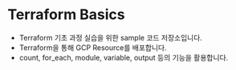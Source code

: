 # Terraform Basics
- Terraform 기초 과정 실습을 위한 sample 코드 저장소입니다. 
- Terraform을 통해 GCP Resource를 배포합니다. 
- count, for_each, module, variable, output 등의 기능을 활용합니다.